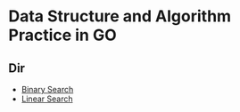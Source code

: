 # Data Structure and Algorithm Practice in GO

## Dir
- [Binary Search](https://github.com/DLzer/ds_and_algos/blob/master/algorithms/binary.go)
- [Linear Search](https://github.com/DLzer/ds_and_algos/blob/master/algorithms/linear.go)